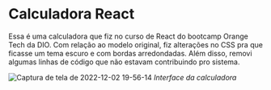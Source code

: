 # Calculadora React 

Essa é uma calculadora que fiz no curso de React do bootcamp Orange Tech da DIO. Com relação ao modelo original, fiz alterações no CSS pra que ficasse um tema escuro e com bordas arredondadas. Além disso, removi algumas linhas de código que não estavam contribuindo pro sistema. 

![Captura de tela de 2022-12-02 19-56-14](https://user-images.githubusercontent.com/117552601/205403403-da6a0cd5-9987-4ec0-a56b-833d3da3482d.png)
*Interface da calculadora*
